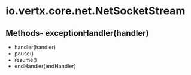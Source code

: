 # io.vertx.core.net.NetSocketStream
## Methods- exceptionHandler(handler)
- handler(handler)
- pause()
- resume()
- endHandler(endHandler)
